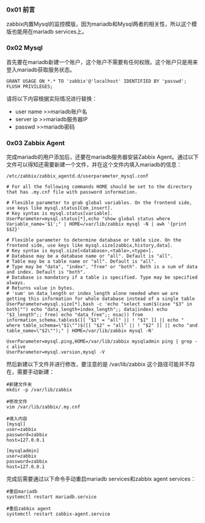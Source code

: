 ### 0x01 前言

zabbix内置Mysql的监控模版，因为mariadb和Mysql两者的相关性，所以这个模版也能用在mariadb services上。

### 0x02 Mysql

首先要在mariadb新建一个账户，这个账户不需要有任何权限。这个账户只是用来登入mariadb获取服务状态。

```
GRANT USAGE ON *.* TO 'zabbix'@'localhost' IDENTIFIED BY 'passwd';
FLUSH PRIVILEGES;
```
请将以下内容根据实际情况进行替换：

* user name >>mariadb账户名
* server ip >>mariadb服务器IP
* passwd >>mariadb密码

### 0x03 Zabbix Agent

完成mariadb的用户添加后，还要在mariadb服务器安装Zabbix Agent。通过以下文件可以得知还需要新建一个文件，并在这个文件内填入mariadb的信息：

```
/etc/zabbix/zabbix_agentd.d/userparameter_mysql.conf

# For all the following commands HOME should be set to the directory that has .my.cnf file with password information.

# Flexible parameter to grab global variables. On the frontend side, use keys like mysql.status[Com_insert].
# Key syntax is mysql.status[variable].
UserParameter=mysql.status[*],echo "show global status where Variable_name='$1';" | HOME=/var/lib/zabbix mysql -N | awk '{print $$2}'

# Flexible parameter to determine database or table size. On the frontend side, use keys like mysql.size[zabbix,history,data].
# Key syntax is mysql.size[<database>,<table>,<type>].
# Database may be a database name or "all". Default is "all".
# Table may be a table name or "all". Default is "all".
# Type may be "data", "index", "free" or "both". Both is a sum of data and index. Default is "both".
# Database is mandatory if a table is specified. Type may be specified always.
# Returns value in bytes.
# 'sum' on data_length or index_length alone needed when we are getting this information for whole database instead of a single table
UserParameter=mysql.size[*],bash -c 'echo "select sum($(case "$3" in both|"") echo "data_length+index_length";; data|index) echo "$3_length";; free) echo "data_free";; esac)) from information_schema.tables$([[ "$1" = "all" || ! "$1" ]] || echo " where table_schema=\"$1\"")$([[ "$2" = "all" || ! "$2" ]] || echo "and table_name=\"$2\"");" | HOME=/var/lib/zabbix mysql -N'

UserParameter=mysql.ping,HOME=/var/lib/zabbix mysqladmin ping | grep -c alive
UserParameter=mysql.version,mysql -V
```

然后新建以下文件并进行修改，要注意的是 /var/lib/zabbix 这个路径可能并不存在，需要手动新建：

```
#新建文件夹
mkdir -p /var/lib/zabbix

#修改文件
vim /var/lib/zabbix/.my.cnf

#填入内容
[mysql]
user=zabbix
password=zabbix
host=127.0.0.1

[mysqladmin]
user=zabbix
password=zabbix
host=127.0.0.1
```

完成后需要通过以下命令手动重启mariadb services和zabbix agent services：

```
#重启mariadb
systemctl restart mariadb.service

#重启zabbix agent
systemctl restart zabbix-agent.service
```
